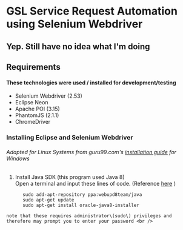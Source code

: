 # GSL Service Request Automation using Selenium Webdriver
## Yep. Still have no idea what I'm doing

## Requirements
#### These technologies were used / installed for development/testing
- Selenium Webdriver (2.53)
- Eclipse Neon
- Apache POI (3.15)
- PhantomJS (2.1.1)
- ChromeDriver

### Installing Eclipse and Selenium Webdriver
###### Adapted for Linux Systems from guru99.com's [installation guide](http://www.guru99.com/installing-selenium-webdriver.html) for Windows
1. Install Java SDK \(this program used Java 8\) <br />
    Open a terminal and input these lines of code. \(Reference [here](http://tecadmin.net/install-oracle-java-8-jdk-8-ubuntu-via-ppa/#) \) <br />

```
      sudo add-apt-repository ppa:webupd8team/java
      sudo apt-get update
      sudo apt-get install oracle-java8-installer
```
    note that these requires administrator\(sudo\) privileges and therefore may prompt you to enter your password <br />

